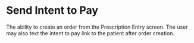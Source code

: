 # Send Intent to Pay

The ability to create an order from the Prescription Entry screen. The user may also text the intent to pay link to the patient after order creation.
